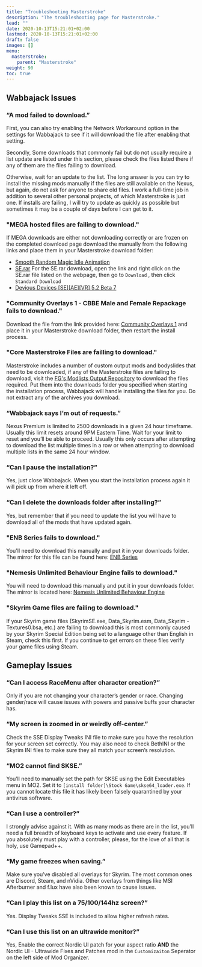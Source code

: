 ```yaml
---
title: "Troubleshooting Masterstroke"
description: "The troubleshooting page for Masterstroke."
lead: ""
date: 2020-10-13T15:21:01+02:00
lastmod: 2020-10-13T15:21:01+02:00
draft: false
images: []
menu:
  masterstroke:
    parent: "Masterstroke"
weight: 90
toc: true
---
```


## Wabbajack Issues

### “A mod failed to download.”

First, you can also try enabling the Network Workaround option in the settings for Wabbajack to see if it will download the file after enabling that setting.

Secondly, Some downloads that commonly fail but do not usually require a list update are listed under this section, please check the files listed there if any of them are the files failing to download.

Otherwise, wait for an update to the list. The long answer is you can try to install the missing mods manually if the files are still available on the Nexus, but again, do not ask for anyone to share old files. I work a full-time job in addition to several other personal projects, of which Masterstroke is just one. If installs are failing, I will try to update as quickly as possible but sometimes it may be a couple of days before I can get to it.

### "MEGA hosted files are failing to download."

If MEGA downloads are either not downloading correctly or are frozen on the completed download page download the manually from the following links and place them in your Masterstroke download folder:

- [Smooth Random Magic Idle Animation](https://mega.nz/file/IS4EjJhC#inP4yfb3i-UO_sx790OpoFDk81x-WIRf9WcBeKxnmYo)
- [SE.rar](https://mega.nz/folder/xwxwzaDI#J3oxuELfc50dftUKQiIcUg/file/csZHUKrY) For the SE.rar download, open the link and right click on the SE.rar file listed on the webpage, then go to `Download` , then click `Standard Download`
- [Devious Devices [SE][AE][VR] 5.2 Beta 7](https://mega.nz/file/oDxVjTDT#nDkSIwWLZxYFLMlUBKWAEaVCWpEb4U8yg_7dRwNAlK4)

### "Community Overlays 1 - CBBE Male and Female Repackage fails to download."

Download the file from the link provided here: [Community Overlays 1](https://drive.google.com/file/d/1jHzXv8VC6fF9pGHbKlkitCE8UK-p-vX9/view) and place it in your Masterstroke download folder, then restart the install process.

### "Core Masterstroke Files are failling to download."

Masterstroke includes a number of custom output mods and bodyslides that need to be downloaded, if any of the Masterstroke files are failing to download, visit the [FG's Modlists Output Repository](https://www.nexusmods.com/skyrimspecialedition/mods/75106) to download the files required. Put them into the downloads folder you specified when starting the installation process, Wabbajack will handle installing the files for you. Do not extract any of the archives you download.

### “Wabbajack says I’m out of requests.”

Nexus Premium is limited to 2500 downloads in a given 24 hour timeframe. Usually this limit resets around 9PM Eastern Time. Wait for your limit to reset and you’ll be able to proceed. Usually this only occurs after attempting to download the list multiple times in a row or when attempting to download multiple lists in the same 24 hour window.

### “Can I pause the installation?”

Yes, just close Wabbajack. When you start the installation process again it will pick up from where it left off.

### “Can I delete the downloads folder after installing?”

Yes, but remember that if you need to update the list you will have to download all of the mods that have updated again.

### "ENB Series fails to download."

You'll need to download this manually and put it in your downloads folder. The mirror for this file can be found here: [ENB Series](http://enbdev.com/download_mod_tesskyrimse.htm)

### "Nemesis Unlimited Behaviour Engine fails to download."

You will need to download this manually and put it in your downloads folder. The mirror is located here: [Nemesis Unlimited Behaviour Engine](https://www.nexusmods.com/Core/Libs/Common/Widgets/DownloadPopUp?id=248867&game_id=1704)

### "Skyrim Game files are failing to download."

If your Skyrim game files (SkyrimSE.exe, Data_Skyrim.esm, Data_Skyrim - Textures0.bsa, etc.) are failing to download this is most commonly caused by your Skyrim Special Edition being set to a language other than English in Steam, check this first. If you continue to get errors on these files verify your game files using Steam.

## Gameplay Issues

### “Can I access RaceMenu after character creation?”

Only if you are not changing your character’s gender or race. Changing gender/race will cause issues with powers and passive buffs your character has.

### “My screen is zoomed in or weirdly off-center.”

Check the SSE Display Tweaks INI file to make sure you have the resolution for your screen set correctly. You may also need to check BethINI or the Skyrim INI files to make sure they all match your screen’s resolution.

### “MO2 cannot find SKSE.”

You’ll need to manually set the path for SKSE using the Edit Executables menu in MO2. Set it to `[install folder]\Stock Game\skse64_loader.exe`. If you cannot locate this file it has likely been falsely quarantined by your antivirus software.

### “Can I use a controller?”

I strongly advise against it. With as many mods as there are in the list, you’ll need a full breadth of keyboard keys to activate and use every feature. If you absolutely must play with a controller, please, for the love of all that is holy, use Gamepad++.

### “My game freezes when saving.”

Make sure you’ve disabled all overlays for Skyrim. The most common ones are Discord, Steam, and nVidia. Other overlays from things like MSI Afterburner and f.lux have also been known to cause issues.

### “Can I play this list on a 75/100/144hz screen?”

Yes. Display Tweaks SSE is included to allow higher refresh rates.

### “Can I use this list on an ultrawide monitor?”

Yes, Enable the correct Nordic UI patch for your aspect ratio **AND** the Nordic UI - Ultrawide Fixes and Patches mod in the `Customizaiton` Seperator on the left side of Mod Organizer.

